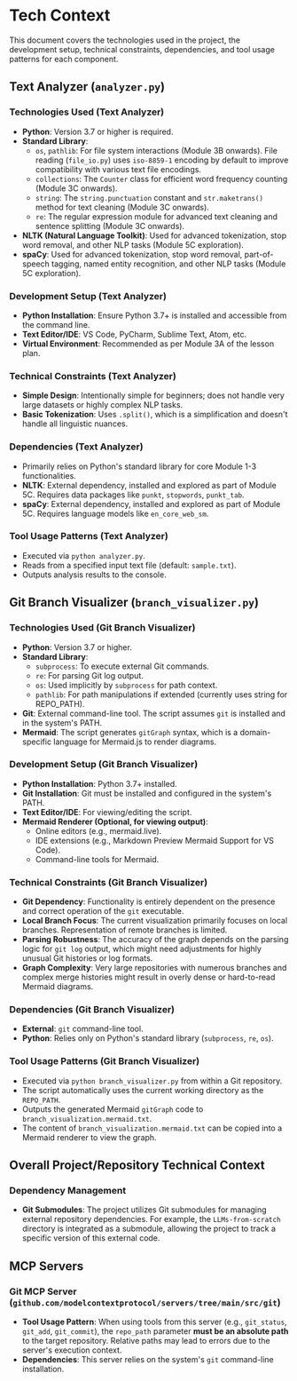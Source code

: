 # Tech Context

This document covers the technologies used in the project, the development setup, technical constraints, dependencies, and tool usage patterns for each component.

## Text Analyzer (`analyzer.py`)

### Technologies Used (Text Analyzer)

* **Python**: Version 3.7 or higher is required.
* **Standard Library**:
  * `os`, `pathlib`: For file system interactions (Module 3B onwards). File reading (`file_io.py`) uses `iso-8859-1` encoding by default to improve compatibility with various text file encodings.
  * `collections`: The `Counter` class for efficient word frequency counting (Module 3C onwards).
  * `string`: The `string.punctuation` constant and `str.maketrans()` method for text cleaning (Module 3C onwards).
  * `re`: The regular expression module for advanced text cleaning and sentence splitting (Module 3C onwards).
* **NLTK (Natural Language Toolkit)**: Used for advanced tokenization, stop word removal, and other NLP tasks (Module 5C exploration).
* **spaCy**: Used for advanced tokenization, stop word removal, part-of-speech tagging, named entity recognition, and other NLP tasks (Module 5C exploration).

### Development Setup (Text Analyzer)

* **Python Installation**: Ensure Python 3.7+ is installed and accessible from the command line.
* **Text Editor/IDE**: VS Code, PyCharm, Sublime Text, Atom, etc.
* **Virtual Environment**: Recommended as per Module 3A of the lesson plan.

### Technical Constraints (Text Analyzer)

* **Simple Design**: Intentionally simple for beginners; does not handle very large datasets or highly complex NLP tasks.
* **Basic Tokenization**: Uses `.split()`, which is a simplification and doesn't handle all linguistic nuances.

### Dependencies (Text Analyzer)

* Primarily relies on Python's standard library for core Module 1-3 functionalities.
* **NLTK**: External dependency, installed and explored as part of Module 5C. Requires data packages like `punkt`, `stopwords`, `punkt_tab`.
* **spaCy**: External dependency, installed and explored as part of Module 5C. Requires language models like `en_core_web_sm`.

### Tool Usage Patterns (Text Analyzer)

* Executed via `python analyzer.py`.
* Reads from a specified input text file (default: `sample.txt`).
* Outputs analysis results to the console.

## Git Branch Visualizer (`branch_visualizer.py`)

### Technologies Used (Git Branch Visualizer)

* **Python**: Version 3.7 or higher.
* **Standard Library**:
  * `subprocess`: To execute external Git commands.
  * `re`: For parsing Git log output.
  * `os`: Used implicitly by `subprocess` for path context.
  * `pathlib`: For path manipulations if extended (currently uses string for REPO_PATH).
* **Git**: External command-line tool. The script assumes `git` is installed and in the system's PATH.
* **Mermaid**: The script generates `gitGraph` syntax, which is a domain-specific language for Mermaid.js to render diagrams.

### Development Setup (Git Branch Visualizer)

* **Python Installation**: Python 3.7+ installed.
* **Git Installation**: Git must be installed and configured in the system's PATH.
* **Text Editor/IDE**: For viewing/editing the script.
* **Mermaid Renderer (Optional, for viewing output)**:
  * Online editors (e.g., mermaid.live).
  * IDE extensions (e.g., Markdown Preview Mermaid Support for VS Code).
  * Command-line tools for Mermaid.

### Technical Constraints (Git Branch Visualizer)

* **Git Dependency**: Functionality is entirely dependent on the presence and correct operation of the `git` executable.
* **Local Branch Focus**: The current visualization primarily focuses on local branches. Representation of remote branches is limited.
* **Parsing Robustness**: The accuracy of the graph depends on the parsing logic for `git log` output, which might need adjustments for highly unusual Git histories or log formats.
* **Graph Complexity**: Very large repositories with numerous branches and complex merge histories might result in overly dense or hard-to-read Mermaid diagrams.

### Dependencies (Git Branch Visualizer)

* **External**: `git` command-line tool.
* **Python**: Relies only on Python's standard library (`subprocess`, `re`, `os`).

### Tool Usage Patterns (Git Branch Visualizer)

* Executed via `python branch_visualizer.py` from within a Git repository.
* The script automatically uses the current working directory as the `REPO_PATH`.
* Outputs the generated Mermaid `gitGraph` code to `branch_visualization.mermaid.txt`.
* The content of `branch_visualization.mermaid.txt` can be copied into a Mermaid renderer to view the graph.

## Overall Project/Repository Technical Context

### Dependency Management

* **Git Submodules**: The project utilizes Git submodules for managing external repository dependencies. For example, the `LLMs-from-scratch` directory is integrated as a submodule, allowing the project to track a specific version of this external code.

## MCP Servers

### Git MCP Server (`github.com/modelcontextprotocol/servers/tree/main/src/git`)

*   **Tool Usage Pattern**: When using tools from this server (e.g., `git_status`, `git_add`, `git_commit`), the `repo_path` parameter **must be an absolute path** to the target repository. Relative paths may lead to errors due to the server's execution context.
*   **Dependencies**: This server relies on the system's `git` command-line installation.
